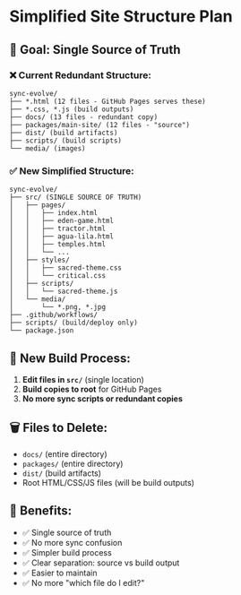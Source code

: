 # Simplified Site Structure Plan

## 🎯 Goal: Single Source of Truth

### ❌ Current Redundant Structure:
```
sync-evolve/
├── *.html (12 files - GitHub Pages serves these)
├── *.css, *.js (build outputs)
├── docs/ (13 files - redundant copy)
├── packages/main-site/ (12 files - "source")
├── dist/ (build artifacts)
├── scripts/ (build scripts)
└── media/ (images)
```

### ✅ New Simplified Structure:
```
sync-evolve/
├── src/ (SINGLE SOURCE OF TRUTH)
│   ├── pages/
│   │   ├── index.html
│   │   ├── eden-game.html
│   │   ├── tractor.html
│   │   ├── agua-lila.html
│   │   ├── temples.html
│   │   └── ...
│   ├── styles/
│   │   ├── sacred-theme.css
│   │   └── critical.css
│   ├── scripts/
│   │   └── sacred-theme.js
│   └── media/
│       └── *.png, *.jpg
├── .github/workflows/
├── scripts/ (build/deploy only)
└── package.json
```

## 🔧 New Build Process:
1. **Edit files in `src/`** (single location)
2. **Build copies to root** for GitHub Pages
3. **No more sync scripts or redundant copies**

## 🗑️ Files to Delete:
- `docs/` (entire directory)
- `packages/` (entire directory)
- `dist/` (build artifacts)
- Root HTML/CSS/JS files (will be build outputs)

## 📝 Benefits:
- ✅ Single source of truth
- ✅ No more sync confusion
- ✅ Simpler build process
- ✅ Clear separation: source vs build output
- ✅ Easier to maintain
- ✅ No more "which file do I edit?"